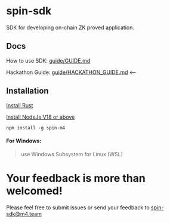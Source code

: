 # spin-sdk

SDK for developing on-chain ZK proved application.

## Docs

How to use SDK: [guide/GUIDE.md](./guide/GUIDE.md)

Hackathon Guide: [guide/HACKATHON_GUIDE.md](./guide/HACKATHON_GUIDE.md) <--

## Installation

[Install Rust](https://www.rust-lang.org/tools/install)

[Install NodeJs V18 or above](https://nodejs.org/en/download/package-manager/current)

```shell
npm install -g spin-m4
```

#### For Windows:

> use Windows Subsystem for Linux (WSL)

# **Your feedback is more than welcomed!**

Please feel free to submit issues or send your feedback to spin-sdk@m4.team
